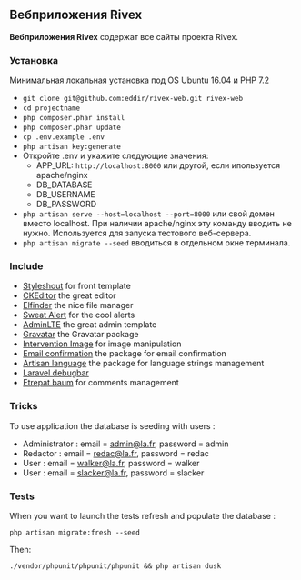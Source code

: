 ## Вебприложения Rivex ##

**Вебприложения Rivex** содержат все сайты проекта Rivex.

### Установка ###

Минимальная локальная установка под OS Ubuntu 16.04 и PHP 7.2

* `git clone git@github.com:eddir/rivex-web.git rivex-web`
* `cd projectname`
* `php composer.phar install`
* `php composer.phar update`
* `cp .env.example .env`
* `php artisan key:generate`
* Откройте .env и укажите следующие значения:
   * APP_URL: `http://localhost:8000` или другой, если ипользуется apache/nginx
   * DB_DATABASE
   * DB_USERNAME
   * DB_PASSWORD
* `php artisan serve --host=localhost --port=8000` или свой домен вместо localhost. При наличии apache/nginx эту команду вводить не нужно. Используется для запуска тестового веб-сервера.
* `php artisan migrate --seed` вводиться в отдельном окне терминала.

### Include ###

* [Styleshout](https://www.styleshout.com/) for front template
* [CKEditor](http://ckeditor.com) the great editor
* [Elfinder](https://github.com/Studio-42/elFinder) the nice file manager
* [Sweat Alert](http://t4t5.github.io/sweetalert/) for the cool alerts
* [AdminLTE](https://adminlte.io/themes/AdminLTE/index2.html) the great admin template
* [Gravatar](https://github.com/creativeorange/gravatar) the Gravatar package
* [Intervention Image](http://image.intervention.io/) for image manipulation
* [Email confirmation](https://github.com/bestmomo/laravel-email-confirmation) the package for email confirmation
* [Artisan language](https://github.com/bestmomo/laravel-artisan-language) the package for language strings management
* [Laravel debugbar](https://github.com/barryvdh/laravel-debugbar)
* [Etrepat baum](https://github.com/etrepat/baum) for comments management

### Tricks ###

To use application the database is seeding with users :

* Administrator : email = admin@la.fr, password = admin
* Redactor : email = redac@la.fr, password = redac
* User : email = walker@la.fr, password = walker
* User : email = slacker@la.fr, password = slacker

### Tests ###

When you want to launch the tests refresh and populate the database :

`php artisan migrate:fresh --seed`

Then:

`./vendor/phpunit/phpunit/phpunit && php artisan dusk`
